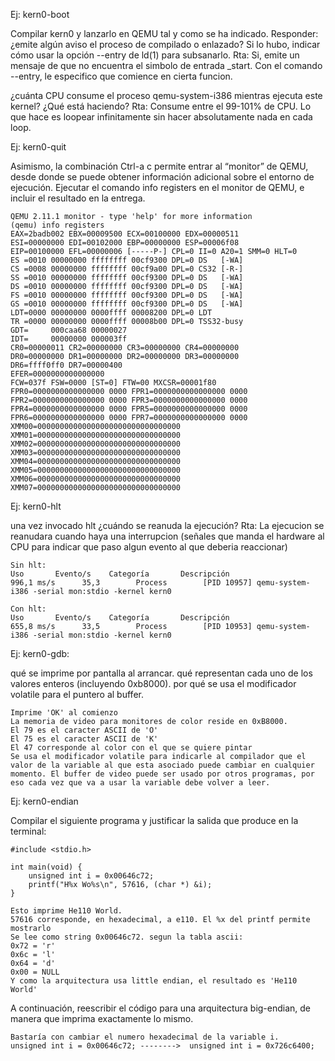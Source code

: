 Ej: kern0-boot

Compilar kern0 y lanzarlo en QEMU tal y como se ha indicado. Responder:
¿emite algún aviso el proceso de compilado o enlazado? Si lo hubo, indicar cómo usar la opción --entry de ld(1) para subsanarlo.
    Rta: Si, emite un mensaje de que no encuentra el simbolo de entrada _start. Con el comando --entry, le especifico que comience en cierta funcion.

¿cuánta CPU consume el proceso qemu-system-i386 mientras ejecuta este kernel? ¿Qué está haciendo?
    Rta: Consume entre el 99-101% de CPU. Lo que hace es loopear infinitamente sin hacer absolutamente nada en cada loop.



Ej: kern0-quit

Asimismo, la combinación Ctrl-a c permite entrar al “monitor” de QEMU, desde donde se puede obtener información adicional sobre el entorno de ejecución. Ejecutar el comando info registers en el monitor de QEMU, e incluir el resultado en la entrega.

    QEMU 2.11.1 monitor - type 'help' for more information
    (qemu) info registers
    EAX=2badb002 EBX=00009500 ECX=00100000 EDX=00000511
    ESI=00000000 EDI=00102000 EBP=00000000 ESP=00006f08
    EIP=00100000 EFL=00000006 [-----P-] CPL=0 II=0 A20=1 SMM=0 HLT=0
    ES =0010 00000000 ffffffff 00cf9300 DPL=0 DS   [-WA]
    CS =0008 00000000 ffffffff 00cf9a00 DPL=0 CS32 [-R-]
    SS =0010 00000000 ffffffff 00cf9300 DPL=0 DS   [-WA]
    DS =0010 00000000 ffffffff 00cf9300 DPL=0 DS   [-WA]
    FS =0010 00000000 ffffffff 00cf9300 DPL=0 DS   [-WA]
    GS =0010 00000000 ffffffff 00cf9300 DPL=0 DS   [-WA]
    LDT=0000 00000000 0000ffff 00008200 DPL=0 LDT
    TR =0000 00000000 0000ffff 00008b00 DPL=0 TSS32-busy
    GDT=     000caa68 00000027
    IDT=     00000000 000003ff
    CR0=00000011 CR2=00000000 CR3=00000000 CR4=00000000
    DR0=00000000 DR1=00000000 DR2=00000000 DR3=00000000
    DR6=ffff0ff0 DR7=00000400
    EFER=0000000000000000
    FCW=037f FSW=0000 [ST=0] FTW=00 MXCSR=00001f80
    FPR0=0000000000000000 0000 FPR1=0000000000000000 0000
    FPR2=0000000000000000 0000 FPR3=0000000000000000 0000
    FPR4=0000000000000000 0000 FPR5=0000000000000000 0000
    FPR6=0000000000000000 0000 FPR7=0000000000000000 0000
    XMM00=00000000000000000000000000000000 XMM01=00000000000000000000000000000000
    XMM02=00000000000000000000000000000000 XMM03=00000000000000000000000000000000
    XMM04=00000000000000000000000000000000 XMM05=00000000000000000000000000000000
    XMM06=00000000000000000000000000000000 XMM07=00000000000000000000000000000000




Ej: kern0-hlt

una vez invocado hlt ¿cuándo se reanuda la ejecución?
    Rta: La ejecucion se reanudara cuando haya una interrupcion (señales que manda el hardware al CPU para indicar que paso algun evento al que deberia reaccionar)


    Sin hlt:
    Uso       Evento/s    Categoría       Descripción
    996,1 ms/s      35,3        Process        [PID 10957] qemu-system-i386 -serial mon:stdio -kernel kern0

    Con hlt:
    Uso       Evento/s    Categoría       Descripción
    655,8 ms/s      33,5        Process        [PID 10953] qemu-system-i386 -serial mon:stdio -kernel kern0




Ej: kern0-gdb:


qué se imprime por pantalla al arrancar.
qué representan cada uno de los valores enteros (incluyendo 0xb8000).
por qué se usa el modificador volatile para el puntero al buffer.

    Imprime 'OK' al comienzo
    La memoria de video para monitores de color reside en 0xB8000.
    El 79 es el caracter ASCII de 'O'
    El 75 es el caracter ASCII de 'K'
    El 47 corresponde al color con el que se quiere pintar
    Se usa el modificador volatile para indicarle al compilador que el valor de la variable al que esta asociado puede cambiar en cualquier momento. El buffer de video puede ser usado por otros programas, por eso cada vez que va a usar la variable debe volver a leer.





Ej: kern0-endian

Compilar el siguiente programa y justificar la salida que produce en la terminal:

    #include <stdio.h>

    int main(void) {
        unsigned int i = 0x00646c72;
        printf("H%x Wo%s\n", 57616, (char *) &i);
    }

    Esto imprime He110 World.
    57616 corresponde, en hexadecimal, a e110. El %x del printf permite mostrarlo
    Se lee como string 0x00646c72. segun la tabla ascii:
    0x72 = 'r'
    0x6c = 'l'
    0x64 = 'd'
    0x00 = NULL
    Y como la arquitectura usa little endian, el resultado es 'He110 World'

A continuación, reescribir el código para una arquitectura big-endian, de manera que imprima exactamente lo mismo.

    Bastaría con cambiar el numero hexadecimal de la variable i.
    unsigned int i = 0x00646c72; -------->  unsigned int i = 0x726c6400;


